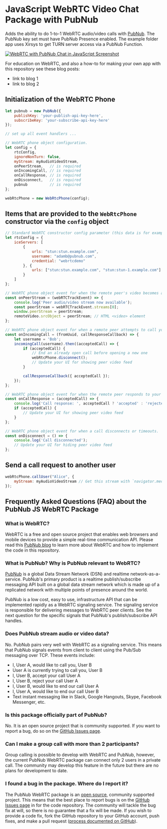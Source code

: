 # JavaScript WebRTC Video Chat Package with PubNub

Adds the ability to do 1-to-1 WebRTC audio/video calls with [PubNub](https://www.pubnub.com/?devrel_gh=pubnub-js-webrtc). The PubNub key set must have PubNub Presence enabled. The example folder app uses Xirsys to get TURN server access via a PubNub Function.

[![WebRTC with PubNub Chat in JavaScript Screenshot](https://i.imgur.com/X0YULf5.png)](https://adambavosa.com/pubnub-js-webrtc/example/)

For education on WebRTC, and also a how-to for making your own app with this repository see these blog posts:
- link to blog 1
- link to blog 2

## Initialization of the WebRTC Phone
```js
let pubnub = new PubNub({
    publishKey: 'your-publish-api-key-here',
    subscribeKey: 'your-subscribe-api-key-here'
});

// set up all event handlers ...

// WebRTC phone object configuration.
let config = {
    rtcConfig,
    ignoreNonTurn: false,
    myStream: myAudioVideoStream,
    onPeerStream,   // is required
    onIncomingCall, // is required
    onCallResponse, // is required
    onDisconnect,   // is required
    pubnub          // is required
};

webRtcPhone = new WebRtcPhone(config);
```

## Items that are provided to the `WebRtcPhone` constructor via the `config` object
```js
// Standard WebRTC constructor config parameter (this data is for example purposes and will not work)
let rtcConfig = {
    iceServers: [
        {
            urls: "stun:stun.example.com",
            username: "adamb@pubnub.com", 
            credential: "webrtcdemo"
        }, {
            urls: ["stun:stun.example.com", "stun:stun-1.example.com"]
        }
    ]
};

// WebRTC phone object event for when the remote peer's video becomes available.
const onPeerStream = (webRTCTrackEvent) => {
    console.log('Peer audio/video stream now available');
    const peerStream = webRTCTrackEvent.streams[0];
    window.peerStream = peerStream;
    remoteVideo.srcObject = peerStream; // HTML <video> element
};

// WebRTC phone object event for when a remote peer attempts to call you.
const onIncomingCall = (fromUuid, callResponseCallback) => {
    let username = 'Bob';
    incomingCall(username).then((acceptedCall) => {
        if (acceptedCall) {
            // End an already open call before opening a new one
            webRtcPhone.disconnect();
            // Update your UI for showing peer video feed
        }

        callResponseCallback({ acceptedCall });
    });
};

// WebRTC phone object event for when the remote peer responds to your call request.
const onCallResponse = (acceptedCall) => {
    console.log('Call response: ', acceptedCall ? 'accepted' : 'rejected');
    if (acceptedCall) {
        // Update your UI for showing peer video feed
    }
};

// WebRTC phone object event for when a call disconnects or timeouts.
const onDisconnect = () => {
    console.log('Call disconnected');
    // Update your UI for hiding peer video feed
};
```

## Send a call request to another user
```js
webRtcPhone.callUser("Alice", {
    myStream: myAudioVideoStream // Get this stream with `navigator.mediaDevices.getUserMedia()`
});
```

## Frequently Asked Questions (FAQ) about the PubNub JS WebRTC Package

### What is WebRTC?
WebRTC is a free and open source project that enables web browsers and mobile devices to provide a simple real-time communication API. Please read this [PubNub blog](https://www.pubnub.com/blog/?devrel_gh=pubnub-js-webrtc) to learn more about WebRTC and how to implement the code in this repository.

### What is PubNub? Why is PubNub relevant to WebRTC?
[PubNub](https://www.pubnub.com/?devrel_gh=pubnub-js-webrtc) is a global Data Stream Network (DSN) and realtime network-as-a-service. PubNub's primary product is a realtime publish/subscribe messaging API built on a global data stream network which is made up of a replicated network with multiple points of presence around the world.

PubNub is a low cost, easy to use, infrastructure API that can be implemented rapidly as a WebRTC signaling service. The signaling service is responsible for delivering messages to WebRTC peer clients. See the next question for the specific signals that PubNub's publish/subscribe API handles.

### Does PubNub stream audio or video data?
No. PubNub pairs very well with WebRTC as a signaling service. This means that PubNub signals events from client to client using the Pub/Sub messaging over TCP. These events include:
- I, User A, would like to call you, User B
- User A is currently trying to call you, User B
- I, User B, accept your call User A
- I, User B, reject your call User A
- I, User B, would like to end our call User A
- I, User A, would like to end our call User B
- Text instant messaging like in Slack, Google Hangouts, Skype, Facebook Messenger, etc.

### Is this package officially part of PubNub?
No. It is an open source project that is community supported. If you want to report a bug, do so on the [GitHub Issues page](https://github.com/ajb413/pubnub-js-webrtc/issues).

### Can I make a group call with more than 2 participants?
Group calling is possible to develop with WebRTC and PubNub, however, the current PubNub WebRTC package can connect only 2 users in a private call. The community may develop this feature in the future but there are no plans for development to date.

### I found a bug in the package. Where do I report it?
The PubNub WebRTC package is an [open source](https://github.com/ajb413/pubnub-js-webrtc/blob/master/LICENSE), community supported project. This means that the best place to report bugs is on the [GitHub Issues page](https://github.com/ajb413/pubnub-js-webrtc/issues) in for the code repository. The community will tackle the bug fix at will, so there is no guarantee that a fix will be made. If you wish to provide a code fix, fork the GitHub repository to your GitHub account, push fixes, and make a pull request ([process documented on GitHub](https://help.github.com/articles/creating-a-pull-request-from-a-fork/)).

